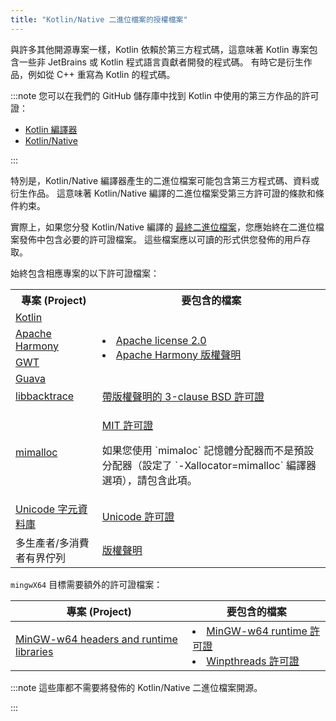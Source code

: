```yaml
---
title: "Kotlin/Native 二進位檔案的授權檔案"
---
```

與許多其他開源專案一樣，Kotlin 依賴於第三方程式碼，這意味著 Kotlin 專案包含一些非 JetBrains 或 Kotlin 程式語言貢獻者開發的程式碼。 有時它是衍生作品，例如從 C++ 重寫為 Kotlin 的程式碼。

:::note
您可以在我們的 GitHub 儲存庫中找到 Kotlin 中使用的第三方作品的許可證：

* [Kotlin 編譯器](https://github.com/JetBrains/kotlin/tree/master/license/third_party)
* [Kotlin/Native](https://github.com/JetBrains/kotlin/tree/master/kotlin-native/licenses/third_party)

:::

特別是，Kotlin/Native 編譯器產生的二進位檔案可能包含第三方程式碼、資料或衍生作品。 這意味著 Kotlin/Native 編譯的二進位檔案受第三方許可證的條款和條件約束。

實際上，如果您分發 Kotlin/Native 編譯的 [最終二進位檔案](multiplatform-build-native-binaries)，您應始終在二進位檔案發佈中包含必要的許可證檔案。 這些檔案應以可讀的形式供您發佈的用戶存取。

始終包含相應專案的以下許可證檔案：
<table>
<tr>
      <th>專案 (Project)</th>
      <th>要包含的檔案</th>
</tr>
<tr>
<td>
<a href="https://kotlinlang.org/">Kotlin</a>
</td>
<td rowspan="4">
<list>
<li><a href="https://github.com/JetBrains/kotlin/blob/master/license/LICENSE.txt">Apache license 2.0</a></li>
<li><a href="https://github.com/JetBrains/kotlin/blob/master/kotlin-native/licenses/third_party/harmony_NOTICE.txt">Apache Harmony 版權聲明</a></li>
</list>
</td>
</tr>
<tr>
<td>
<a href="https://harmony.apache.org/">Apache Harmony</a>
</td>
</tr>
<tr>
<td>
<a href="https://www.gwtproject.org/">GWT</a>
</td>
</tr>
<tr>
<td>
<a href="https://guava.dev">Guava</a>
</td>
</tr>
<tr>
<td>
<a href="https://github.com/ianlancetaylor/libbacktrace">libbacktrace</a>
</td>
<td>
<a href="https://github.com/JetBrains/kotlin/blob/master/kotlin-native/licenses/third_party/libbacktrace_LICENSE.txt">帶版權聲明的 3-clause BSD 許可證</a>
</td>
</tr>
<tr>
<td>
<a href="https://github.com/microsoft/mimalloc">mimalloc</a>
</td>
<td>

<p>
   <a href="https://github.com/JetBrains/kotlin/blob/master/kotlin-native/licenses/third_party/mimalloc_LICENSE.txt">MIT 許可證</a>
</p>
<p>
   如果您使用 `mimaloc` 記憶體分配器而不是預設分配器（設定了 `-Xallocator=mimalloc` 編譯器選項），請包含此項。
</p>
</td>
</tr>
<tr>
<td>
<a href="https://www.unicode.org/">Unicode 字元資料庫</a>
</td>
<td>
<a href="https://github.com/JetBrains/kotlin/blob/master/kotlin-native/licenses/third_party/unicode_LICENSE.txt">Unicode 許可證</a>
</td>
</tr>
<tr>
<td>
多生產者/多消費者有界佇列
</td>
<td>
<a href="https://github.com/JetBrains/kotlin/blob/master/kotlin-native/licenses/third_party/mpmc_queue_LICENSE.txt">版權聲明</a>
</td>
</tr>
</table>

`mingwX64` 目標需要額外的許可證檔案：

| 專案 (Project)                                                               | 要包含的檔案                                                                                                                                                                                                                                                                                                              | 
|-----------------------------------------------------------------------|-----------------------------------------------------------------------------------------------------------------------------------------------------------------------------------------------------------------------------------------------------------------------------------------------------------------------------------|
| [MinGW-w64 headers and runtime libraries](https://www.mingw-w64.org/) | <list><li><a href="https://sourceforge.net/p/mingw-w64/mingw-w64/ci/master/tree/COPYING.MinGW-w64-runtime/COPYING.MinGW-w64-runtime.txt">MinGW-w64 runtime 許可證</a></li><li><a href="https://sourceforge.net/p/mingw-w64/mingw-w64/ci/master/tree/mingw-w64-libraries/winpthreads/COPYING">Winpthreads 許可證</a></li></list> |
:::note
這些庫都不需要將發佈的 Kotlin/Native 二進位檔案開源。

:::